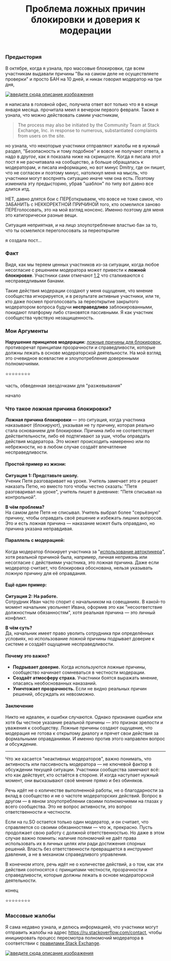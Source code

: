 ﻿---
title: "Проблема ложных причин блокировки и доверия к модерации"
se.owner.user_id: 264178
se.owner.display_name: "Dev18"
se.owner.link: "https://ru.meta.stackoverflow.com/users/264178/dev18"
se.link: "https://ru.meta.stackoverflow.com/questions/14532/%d0%9f%d1%80%d0%be%d0%b1%d0%bb%d0%b5%d0%bc%d0%b0-%d0%bb%d0%be%d0%b6%d0%bd%d1%8b%d1%85-%d0%bf%d1%80%d0%b8%d1%87%d0%b8%d0%bd-%d0%b1%d0%bb%d0%be%d0%ba%d0%b8%d1%80%d0%be%d0%b2%d0%ba%d0%b8-%d0%b8-%d0%b4%d0%be%d0%b2%d0%b5%d1%80%d0%b8%d1%8f-%d0%ba-%d0%bc%d0%be%d0%b4%d0%b5%d1%80%d0%b0%d1%86%d0%b8%d0%b8"
se.question_id: 14532
se.post_type: question
---
<h3>Предыстория</h3>
<p>В октябре, когда я узнала, про массовые блокировки, где всем участникам выдавали причины &quot;Вы на самом деле не осуществляете проверки&quot; и просто БАН на 10 дней, и никак говорил модератор на три дня,</p>
<p><a href="https://i.sstatic.net/ganZMkIz.png" rel="nofollow noreferrer"><img src="https://i.sstatic.net/ganZMkIz.png" alt="введите сюда описание изображения" /></a></p>
<p>я написала в головной офис, получила ответ вот только что я в конце января месяца. прочитала меил я вечером первого февраля. Также я узнала, что можно действовать самим участникам,</p>
<blockquote>
<p>The process may also be initiated by the Community Team at Stack
Exchange, Inc. in response to numerous, substantiated complaints from
users on the site.</p>
</blockquote>
<p>но узнала, что некоторые участники отправляют жалобы не в нужный раздел, &quot;Безопасность и тому подобное&quot; и вовсе не получают ответа, а надо в <em>другое</em>, как я показала ниже на скриншоте. Когда я писала этот пост я не расчитавала на сообщество, а больше обращалась к модераторам, и писала информацию, но вот минус Dmitry, где он пишет, что не согласен и поэтому минус, натолкнул меня на мысль, что участники могут воспрнять ситуацию иначе чем она есть. Поэтому изменила эту предысторию, убрав &quot;шаблон&quot; по типу вот давно все длится итд.</p>
<p>НЕТ, давно длятся бои с ПЕРЕоткрываем, что вовсе не тоже самое, что ЗАБАНИТЬ с НЕККОРЕКТНОЙ ПРИЧИНОЙ того, кто осмелился заново ПЕРЕголосовать, это на мой взгляд нонсенс. Именно поэтому для меня это катигорически разные вещи.</p>
<p>Ситуация неприятная, и на лицо злоупотребление властью бан за то, что ты осмелился переголосовать за переоткрытие</p>
<p>я создала пост...</p>
<h3>Факт</h3>
<p>Видя, как мы теряем ценных участников из-за ситуации, когда любое несогласие с решением модератора может привести к <strong>ложной блокировке</strong>. Участники сами отмечают <a href="https://ru.meta.stackoverflow.com/a/14422/264178">1</a>,<a href="https://ru.meta.stackoverflow.com/q/14425/264178">2</a> что сталкиваются с несправедливыми банами.</p>
<p>Такие действия модерации создают у меня ощущение, что мнение сообщества игнорируется, и в результате активные участники, или те, кто даже посмел проголосовать за переоткрытие закрытого модератором вопроса будучи <strong>несправедливо</strong> заблокированными, покидают платформу либо становятся пассивными. Я как участник сообщества чувствую незащищенность.</p>
<h3>Мои Аргументы</h3>
<p><strong>Нарушение принципов модерации:</strong> <a href="https://ru.meta.stackoverflow.com/q/14425/264178">ложные причины для блокировок</a>, противоречат принципам прозрачности и справедливости, которые должны лежать в основе модераторской деятельности. На мой взгляд это очевидное всевластие и злоупотребление доверенными полномочиями.</p>
<p>⭐⭐⭐⭐⭐⭐⭐⭐</p>
<p>часть, обведенная звездочками для &quot;разжевывания&quot;</p>
<p>начало</p>
<h3>Что такое ложная причина блокировки?</h3>
<p><strong>Ложная причина блокировки</strong> — это ситуация, когда участника наказывают (блокируют), указывая не ту причину, которая реально стала основанием для блокировки. Причина либо не соответствует действительности, либо её подтягивают за уши, чтобы оправдать действия модератора. Это может происходить намеренно или по небрежности, но в любом случае создаёт впечатление несправедливости.</p>
<h4>Простой пример из жизни:</h4>
<p><strong>Ситуация 1: Представьте школу.</strong><br />
Ученик Петя разговаривает на уроке. Учитель замечает это и решает наказать Петю, но вместо того чтобы честно сказать: &quot;Петя разговаривал на уроке&quot;, учитель пишет в дневнике: &quot;Петя списывал на контрольной&quot;.</p>
<p><strong>В чём проблема?</strong><br />
На самом деле Петя не списывал. Учитель выбрал более &quot;серьёзную&quot; причину, чтобы оправдать своё решение и избежать лишних вопросов. Это и есть ложная причина — наказание может быть оправдано, но причина указана неправдивая.</p>
<h4>Параллель с модерацией:</h4>
<p>Когда модератор блокирует участника за &quot;<a href="https://i.sstatic.net/ganZMkIz.png" rel="nofollow noreferrer">использование автокликера</a>&quot;, хотя реальной причиной была, например, личная неприязнь или несогласие с действиями участника, это ложная причина. Даже если модератор считает, что блокировка обоснована, нельзя указывать ложную причину для её оправдания.</p>
<h4>Ещё один пример:</h4>
<p><strong>Ситуация 2: На работе.</strong><br />
Сотрудник Иван часто спорит с начальником на совещаниях. В какой-то момент начальник увольняет Ивана, оформив это как &quot;несоответствие должностным обязанностям&quot;, хотя реальная причина — это личный конфликт.</p>
<p><strong>В чём суть?</strong><br />
Да, начальник имеет право уволить сотрудника при определённых условиях, но использование ложной причины подрывает доверие к системе и создаёт ощущение несправедливости.</p>
<h4>Почему это важно?</h4>
<ul>
<li><strong>Подрывает доверие.</strong> Когда используются ложные причины, сообщество начинает сомневаться в честности модерации.</li>
<li><strong>Создаёт атмосферу страха.</strong> Участники боятся выражать мнение, опасаясь необоснованных наказаний.</li>
<li><strong>Уничтожает прозрачность.</strong> Если не видно реальных причин решений, обсуждать их невозможно.</li>
</ul>
<h4>Заключение</h4>
<p>Никто не идеален, и ошибки случаются. Однако признание ошибки или хотя бы честное указание реальной причины — это признак зрелости и уважения к сообществу. Ложные причины создают ощущение, что модерация не готова к открытому диалогу и прячет свои действия за формальными оправданиями. И именно против этого направлен вопрос и обсуждение.</p>
<hr />
<p>Что же касается &quot;неактивных модераторов&quot;, важно понимать, что активность или пассивность модератора — не ключевой фактор в обсуждении текущей ситуации. Участники сообщества замечают всё: кто как действует, кто остаётся в стороне. И когда наступает нужный момент, они высказывают своё мнение прямо и без обиняков.</p>
<p>Речь идёт не о количестве выполненной работы, не о благодарности за вклад в сообщество и не о частоте модераторских действий. Вопрос в другом — в явном злоупотреблении своими полномочиями на глазах у всего сообщества. Это не вопрос активности, это вопрос ответственности и честности.</p>
<p>Если на ru.SO остается только один модератор, и он считает, что справляется со своими обязанностями — что ж, прекрасно. Пусть продолжает свою работу с должной ответственностью. Но даже в этом случае важно помнить: наличие полномочий не даёт права использовать их в личных целях или ради достижения спорных решений. Власть без ответственности превращается в инструмент давления, а не в механизм справедливого управления.</p>
<p>В конечном итоге, речь идёт не о количестве действий, а о том, как эти действия соотносятся с принципами честности, прозрачности и справедливости, которые должны лежать в основе модераторской деятельности.</p>
<p>конец</p>
<p>⭐⭐⭐⭐⭐⭐⭐⭐</p>
<h3>Массовые жалобы</h3>
<p>Я сама недавно узнала, и делюсь информацией, что
участники могут отправить жалобы на адрес <a href="https://ru.stackoverflow.com/contact">https://ru.stackoverflow.com/contact</a>, чтобы инициировать процесс пересмотра полномочий модератора в соответствии с <a href="https://meta.stackexchange.com/a/336174/1352105">правилами Stack Exchange</a>.</p>
<p><a href="https://i.sstatic.net/Mh41TnpB.png" rel="nofollow noreferrer"><img src="https://i.sstatic.net/Mh41TnpB.png" alt="введите сюда описание изображения" /></a></p>
